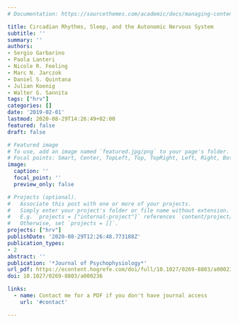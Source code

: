 ```yaml
---
# Documentation: https://sourcethemes.com/academic/docs/managing-content/

title: Circadian Rhythms, Sleep, and the Autonomic Nervous System
subtitle: ''
summary: ''
authors:
- Sergio Garbarino
- Paola Lanteri
- Nicole R. Feeling
- Marc N. Jarczok
- Daniel S. Quintana
- Julian Koenig
- Walter G. Sannita
tags: ["hrv"]
categories: []
date: '2019-02-01'
lastmod: 2020-08-29T14:26:49+02:00
featured: false
draft: false

# Featured image
# To use, add an image named `featured.jpg/png` to your page's folder.
# Focal points: Smart, Center, TopLeft, Top, TopRight, Left, Right, BottomLeft, Bottom, BottomRight.
image:
  caption: ''
  focal_point: ''
  preview_only: false

# Projects (optional).
#   Associate this post with one or more of your projects.
#   Simply enter your project's folder or file name without extension.
#   E.g. `projects = ["internal-project"]` references `content/project/deep-learning/index.md`.
#   Otherwise, set `projects = []`.
projects: ["hrv"]
publishDate: '2020-08-29T12:26:48.773188Z'
publication_types:
- 2
abstract: ''
publication: '*Journal of Psychophysiology*'
url_pdf: https://econtent.hogrefe.com/doi/full/10.1027/0269-8803/a000236
doi: 10.1027/0269-8803/a000236

links:
  - name: Contact me for a PDF if you don't have journal access
    url: '#contact'

---
```


